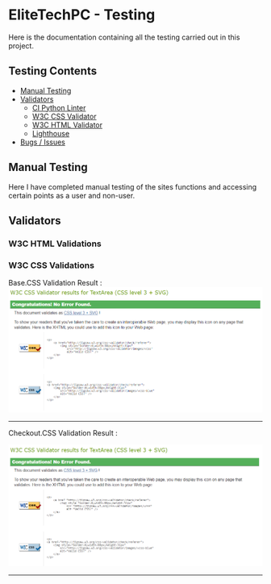# EliteTechPC - Testing

Here is the documentation containing all the testing carried out in this project.

## Testing Contents ##

* [Manual Testing](#automated-testing)
* [Validators](#automated-testing)
    * [CI Python Linter](#automated-testing)
    * [W3C CSS Validator](#automated-testing)
    * [W3C HTML Validator](#automated-testing)
    * [Lighthouse](#automated-testing)
* [Bugs / Issues](#automated-testing)


## Manual Testing ##

Here I have completed manual testing of the sites functions and accessing certain points as a user and non-user. 




## Validators ## 


### W3C HTML Validations ### 


### W3C CSS Validations ### 

Base.CSS Validation Result : 
![ScreenShot](./documents/readme_images/base.css-validated.png)
<hr>
Checkout.CSS Validation Result :

![ScreenShot](./documents/readme_images/checkout.css-validated.png)
<hr>
